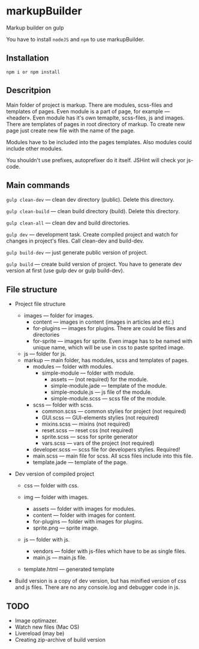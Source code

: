 markupBuilder
=============

Markup builder on gulp

You have to install `nodeJS` and `npm` to use markupBuilder.

Installation
------------

    npm i or npm install

Descritpion
-----------

Main folder of project is markup. There are modules, scss-files and templates of pages.
Even module is a part of page, for example — «header».
Even module has it's own temaplte, scss-files, js and images.
There are templates of pages in root directory of markup. To create new page just create new file with the name of the page.

Modules have to be included into the pages templates. Also modules could include other modules.

You shouldn't use prefixes, autoprefixer do it itself. JSHint will check yor js-code.


Main commands
-------------

`gulp clean-dev` — clean dev directory (public). Delete this directory.

`gulp clean-build` — clean build directory (build). Delete this directory.

`gulp clean-all` — clean dev and build directories.

`gulp dev` — development task. Create compiled project and watch for changes in project's files. Call clean-dev and build-dev. 

`gulp build-dev` — just generate public version of project.

`gulp build` — create build version of project. You have to generate dev version at first (use gulp dev or gulp build-dev).

File structure
--------------

* Project file structure

    - images — folder for images.
        - content — images in content (images in articles and etc.)
        - for-plugins — images for plugins. There are could be files and directories
        - for-sprite — images for sprite. Even image has to be named with unique name, which will be use in css to paste sprited image.
    - js — folder for js.
    - markup — main folder, has modules, scss and templates of pages.
        - modules — folder with modules.
            - simple-module — folder with module.
                - assets — (not required) for the module.
                - simple-module.jade — template of the module.
                - simple-module.js — js file of the module.
                - simple-module.scss — scss file of the module.
        - scss — folder with scss.
            - common.scss — common stylies for project (not required)
            - GUI.scss — GUI-elements stylies (not required)
            - mixins.scss — mixins (not required)
            - reset.scss — reset css (not required)
            - sprite.scss — scss for sprite generator
            - vars.scss — vars of the project (not required)
        - developer.scss — scss file for developers stylies. Required! 
        - main.scss — main file for scss. All scss files include into this file.
        - template.jade — template of the page.

* Dev version of compiled project
    
    - css — folder with css.
    - img — folder with images.
        - assets — folder with images for modules.
        - content — folder with images for content.
        - for-plugins — folder with images for plugins.
        - sprite.png — sprite image.
    - js — folder with js.
        - vendors — folder with js-files which have to be as single files.
        - main.js — main.js file.

    - template.html — generated template


* Build version is a copy of dev version, but has minified version of css and js files. There are no any console.log and debugger code in js.


TODO
----

* Image optimazer.
* Watch new files (Mac OS)
* Livereload (may be)
* Creating zip-archive of build version

